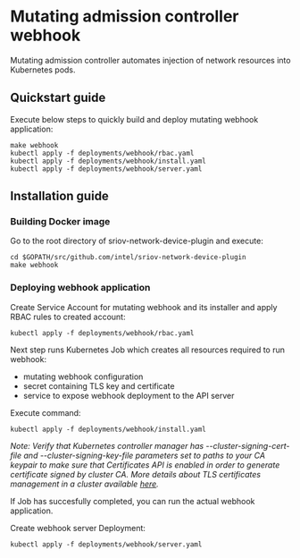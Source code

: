 # Mutating admission controller webhook

Mutating admission controller automates injection of network resources into Kubernetes pods.

## Quickstart guide

Execute below steps to quickly build and deploy mutating webhook application:
```
make webhook
kubectl apply -f deployments/webhook/rbac.yaml
kubectl apply -f deployments/webhook/install.yaml
kubectl apply -f deployments/webhook/server.yaml
```

## Installation guide

### Building Docker image
Go to the root directory of sriov-network-device-plugin and execute:
```
cd $GOPATH/src/github.com/intel/sriov-network-device-plugin
make webhook
```

### Deploying webhook application
Create Service Account for mutating webhook and its installer and apply RBAC rules to created account:
```
kubectl apply -f deployments/webhook/rbac.yaml
```

Next step runs Kubernetes Job which creates all resources required to run webhook:
* mutating webhook configuration
* secret containing TLS key and certificate
* service to expose webhook deployment to the API server

Execute command:
```
kubectl apply -f deployments/webhook/install.yaml
```
*Note: Verify that Kubernetes controller manager has --cluster-signing-cert-file and --cluster-signing-key-file parameters set to paths to your CA keypair
to make sure that Certificates API is enabled in order to generate certificate signed by cluster CA.
More details about TLS certificates management in a cluster available [here](https://kubernetes.io/docs/tasks/tls/managing-tls-in-a-cluster/).*

If Job has succesfully completed, you can run the actual webhook application.

Create webhook server Deployment:
```
kubectl apply -f deployments/webhook/server.yaml
```
